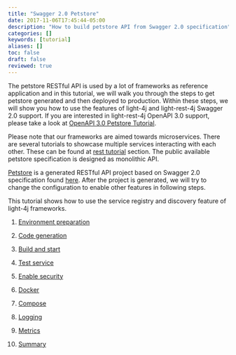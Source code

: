 ```yaml
---
title: "Swagger 2.0 Petstore"
date: 2017-11-06T17:45:44-05:00
description: "How to build petstore API from Swagger 2.0 specification"
categories: []
keywords: [tutorial]
aliases: []
toc: false
draft: false
reviewed: true
---
```


The petstore RESTful API is used by a lot of frameworks as reference application
and in this tutorial, we will walk you through the steps to get petstore generated
and then deployed to production. Within these steps, we will show you how to use
the features of light-4j and light-rest-4j Swagger 2.0 support. If you are interested 
in light-rest-4j OpenAPI 3.0 support, please take a look at [OpenAPI 3.0 Petstore Tutorial][].

Please note that our frameworks are aimed towards microservices. There are several
tutorials to showcase multiple services interacting with each other. These can be
found at [rest tutorial][] section. The public available petstore specification
is designed as monolithic API. 


[Petstore][] is a generated RESTful API project based on Swagger 2.0 specification 
found [here][]. After the project is generated, we will try to change the configuration 
to enable other features in following steps.


This tutorial shows how to use the service registry and discovery feature of light-4j
frameworks. 

1. [Environment preparation][]

2. [Code generation][]

3. [Build and start][]

4. [Test service][]

5. [Enable security][]

6. [Docker][]

7. [Compose][]

8. [Logging][]

9. [Metrics][]

10. [Summary][]


[rest tutorial]: /tutorial/rest/
[Petstore]: https://github.com/networknt/light-example-4j/tree/master/rest/swagger/petstore
[here]: https://github.com/networknt/model-config/tree/master/rest/swagger/petstore/2.0.0
[Environment preparation]: /tutorial/rest/swagger/petstore/environment/
[Code generation]: /tutorial/rest/swagger/petstore/generate/
[Build and start]: /tutorial/rest/swagger/petstore/build/
[Test service]: /tutorial/rest/swagger/petstore/test/
[Enable security]: /tutorial/rest/swagger/petstore/security/
[Docker]: /tutorial/rest/swagger/petstore/docker/
[Metrics]: /tutorial/rest/swagger/petstore/metrics/
[Logging]: /tutorial/rest/swagger/petstore/logging/
[Summary]: /tutorial/rest/swagger/petstore/summary/
[OpenAPI 3.0 Petstore Tutorial]: /tutorial/rest/openapi/petstore/
[Compose]: /tutorial/rest/swagger/petstore/compose/
